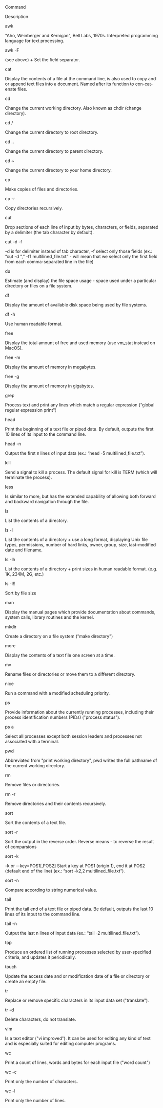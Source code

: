 Command

Description

awk

 "Aho, Weinberger and Kernigan", Bell Labs, 1970s. Interpreted programming language for text processing.

awk -F

(see above) + Set the field separator.

cat

Display the contents of a file at the command line, is also used to copy and or append text files into a document. Named after its function to con-cat-enate files.

cd

Change the current working directory. Also known as chdir (change directory).

cd / 

Change the current directory to root directory.

cd .. 

Change the current directory to parent directory.

cd ~ 

Change the current directory to your home directory.

cp 

Make copies of files and directories.

cp -r 

Copy directories recursively.

cut 

Drop sections of each line of input by bytes, characters, or fields, separated by a delimiter (the tab character by default).

cut -d -f 

-d is for delimiter instead of tab character, -f select only those fields (ex.: “cut -d “,“ -f1 multilined_file.txt” - will mean that we select only the first field from each comma-separated line in the file)

du 

Estimate (and display) the file space usage - space used under a particular directory or files on a file system.

df 

Display the amount of available disk space being used by file systems.

df -h 

Use human readable format.

free 

Display the total amount of free and used memory (use vm_stat instead on MacOS).

free -m 

Display the amount of memory in megabytes.

free -g 

Display the amount of memory in gigabytes.

grep 

Process text and print any lines which match a regular expression ("global regular expression print")

head 

Print the beginning of a text file or piped data. By default, outputs the first 10 lines of its input to the command line.

head -n 

Output the first n lines of input data (ex.: “head -5 multilined_file.txt”).

kill 

Send a signal to kill a process. The default signal for kill is TERM (which will terminate the process).

less 

Is similar to more, but has the extended capability of allowing both forward and backward navigation through the file.

ls 

List the contents of a directory.

ls -l 

List the contents of a directory + use a long format, displaying Unix file types, permissions, number of hard links, owner, group, size, last-modified date and filename.

ls -lh 

List the contents of a directory + print sizes in human readable format. (e.g. 1K, 234M, 2G, etc.)

ls -lS 

Sort by file size

man 

Display the manual pages which provide documentation about commands, system calls, library routines and the kernel.

mkdir 

Create a directory on a file system ("make directory")

more 

Display the contents of a text file one screen at a time.

mv 

Rename files or directories or move them to a different directory.

nice 

Run a command with a modified scheduling priority.

ps 

Provide information about the currently running processes, including their process identification numbers (PIDs) ("process status").

ps a 

Select all processes except both session leaders and processes not associated with a terminal.

pwd 

Abbreviated from "print working directory", pwd writes the full pathname of the current working directory.

rm 

Remove files or directories.

rm -r 

Remove directories and their contents recursively.

sort 

Sort the contents of a text file.

sort -r 

Sort the output in the reverse order. Reverse means - to reverse the result of comparsions

sort -k 

-k or --key=POS1[,POS2] Start a key at POS1 (origin 1), end it at POS2 (default end of the line) (ex.: “sort -k2,2 multilined_file.txt”).

sort -n 

Compare according to string numerical value.

tail 

Print the tail end of a text file or piped data. Be default, outputs the last 10 lines of its input to the command line.

tail -n 

Output the last n lines of input data (ex.: “tail -2 multilined_file.txt”).

top 

Produce an ordered list of running processes selected by user-specified criteria, and updates it periodically.

touch 

Update the access date and or modification date of a file or directory or create an empty file.

tr 

Replace or remove specific characters in its input data set ("translate").

tr -d 

Delete characters, do not translate.

vim 

Is a text editor ("vi improved"). It can be used for editing any kind of text and is especially suited for editing computer programs.

wc

Print a count of lines, words and bytes for each input file ("word count")

wc -c 

Print only the number of characters.

wc -l 

Print only the number of lines.